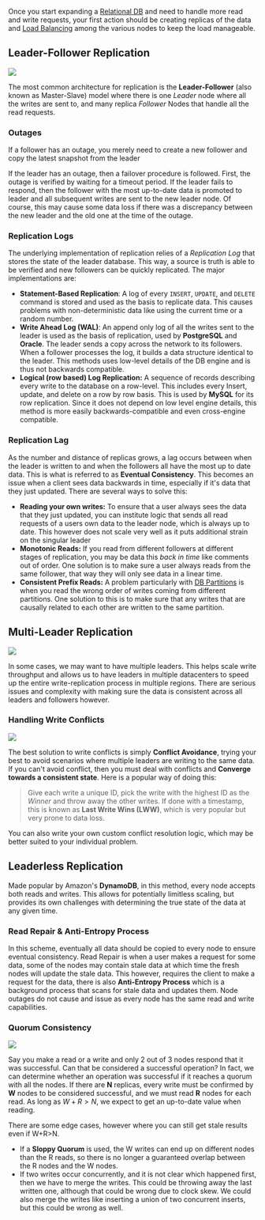 

Once you start expanding a [Relational DB](Relational%20DB.md) and need to handle more read and write requests, your first action should be creating replicas of the data and [Load Balancing](Load%20Balancer.md) among the various nodes to keep the load manageable.


## Leader-Follower Replication

![](Pasted%20image%2020220417171545.png)

The most common architecture for replication is the **Leader-Follower** (also known as Master-Slave) model where there is one _Leader_ node where all the writes are sent to, and many replica _Follower_ Nodes that handle all the read requests.

### Outages
If a follower has an outage, you merely need to create a new follower and copy the latest snapshot from the leader

If the leader has an outage, then a failover procedure is followed. First, the outage is verified by waiting for a timeout period. If the leader fails to respond, then the follower with the most up-to-date data is promoted to leader and all subsequent writes are sent to the new leader node. Of course, this may cause some data loss if there was a discrepancy between the new leader and the old one at the time of the outage.

### Replication Logs
The underlying implementation of replication relies of a _Replication Log_ that stores the state of the leader database. This way, a source is truth is able to be verified and new followers can be quickly replicated. The major implementations are:

- **Statement-Based Replication**: A log of every `INSERT`, `UPDATE`, and `DELETE` command is stored and used as the basis to replicate data. This causes problems with non-deterministic data like using the current time or a random number.  
- **Write Ahead Log (WAL)**: An append only log of all the writes sent to the leader is used as the basis of replication, used by **PostgreSQL** and **Oracle**. The leader sends a copy across the network to its followers. When a follower processes the log, it builds a data structure identical to the leader. This methods uses low-level details of the DB engine and is thus not backwards compatible.
- **Logical (row based) Log Replication:** A sequence of records describing every write to the database on a row-level. This includes every Insert, update, and delete on a row by row basis. This is used by **MySQL** for its row replication. Since it does not depend on low level engine details, this method is more easily backwards-compatible and even cross-engine compatible.


### Replication Lag
As the number and distance of replicas grows, a lag occurs between when the leader is written to and when the followers all have the most up to date data. This is what is referred to as **Eventual Consistency**. This becomes an issue when a client sees data backwards in time, especially if it's data that they just updated. There are several ways to solve this:

- **Reading your own writes:** To ensure that a user always sees the data that they just updated, you can institute logic that sends all read requests of a users own data to the leader node, which is always up to date. This however does not scale very well as it puts additional strain on the singular leader
- **Monotonic Reads:** If you read from different followers at different stages of replication, you may be data this _back in time_ like comments out of order. One solution is to make sure a user always reads from the same follower, that way they will only see data in a linear time.
- **Consistent Prefix Reads:** A problem particularly with [DB Partitions](DB%20Partitions.md) is when you read the wrong order of writes coming from different partitions. One solution to this is to make sure that any writes that are causally related to each other are written to the same partition.


## Multi-Leader Replication
![](Pasted%20image%2020220417174437.png)

In some cases, we may want to have multiple leaders. This helps scale write throughput and allows us to have leaders in multiple datacenters to speed up the entire write-replication process in multiple regions. There are serious issues and complexity with making sure the data is consistent across all leaders and followers however.

### Handling Write Conflicts
![](Pasted%20image%2020220417174434.png)

The best solution to write conflicts is simply **Conflict Avoidance**, trying your best to avoid scenarios where multiple leaders are writing to the same data. If you can't avoid conflict, then you must deal with conflicts and **Converge towards a consistent state**. Here is a popular way of doing this:

>Give each write a unique ID, pick the write with the highest ID as the _Winner_ and throw away the other writes. If done with a timestamp, this is known as **Last Write Wins (LWW)**, which is very popular but very prone to data loss.

You can also write your own custom conflict resolution logic, which may be better suited to your individual problem.


## Leaderless Replication
Made popular by Amazon's **DynamoDB**, in this method, every node accepts both reads and writes. This allows for potentially limitless scaling, but provides its own challenges with determining the true state of the data at any given time.

### Read Repair & Anti-Entropy Process
In this scheme, eventually all data should be copied to every node to ensure eventual consistency. Read Repair is when a user makes a request for some data, some of the nodes may contain stale data at which time the fresh nodes will update the stale data. This however, requires the client to make a request for the data, there is also **Anti-Entropy Process** which is a background process that scans for stale data and updates them. Node outages do not cause and issue as every node has the same read and write capabilities.


### Quorum Consistency
![](Pasted%20image%2020220417181137.png)

Say you make a read or a write and only 2 out of 3 nodes respond that it was successful. Can that be considered a successful operation? In fact, we can determine whether an operation was successful if it reaches a quorum with all the nodes. If there are **N** replicas, every write must be confirmed by **W** nodes to be considered successful, and we must read **R** nodes for each read. As long as $W + R > N$, we expect to get an up-to-date value when reading.

There are some edge cases, however where you can still get stale results even if W+R>N.

- If a **Sloppy Quorum** is used, the W writes can end up on different nodes than the R reads, so there is no longer a guaranteed overlap between the R nodes and the W nodes.
- If two writes occur concurrently, and it is not clear which happened first, then we have to merge the writes. This could be throwing away the last written one, although that could be wrong due to clock skew. We could also merge the writes like inserting a union of two concurrent inserts, but this could be wrong as well.